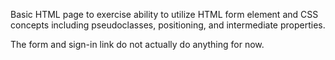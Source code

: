 Basic HTML page to exercise ability to utilize HTML form element and CSS concepts including 
pseudoclasses, positioning, and intermediate properties.

The form and sign-in link do not actually do anything for now.
